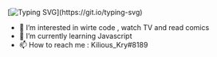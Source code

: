 
[![Typing SVG](https://readme-typing-svg.demolab.com?font=Fira+Code&duration=4000&pause=1000&color=2CF730&width=435&lines=Hi%2C+my+name+is+Kry!;I'm+just+a+coder;And+i'm+trying+to+be+a+developer!!)](https://git.io/typing-svg)



- 👀 I’m interested in wirte code , watch TV and read comics
- 🌱 I’m currently learning Javascript
- 📫 How to reach me : Kilious_Kry#8189

<!---
KrySoSad/KrySoSad is a ✨ special ✨ repository because its `README.md` (this file) appears on your GitHub profile.
You can click the Preview link to take a look at your changes.
--->
